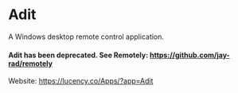 
# Adit
A Windows desktop remote control application.

#### Adit has been deprecated.  See Remotely: https://github.com/jay-rad/remotely

Website: https://lucency.co/Apps/?app=Adit
